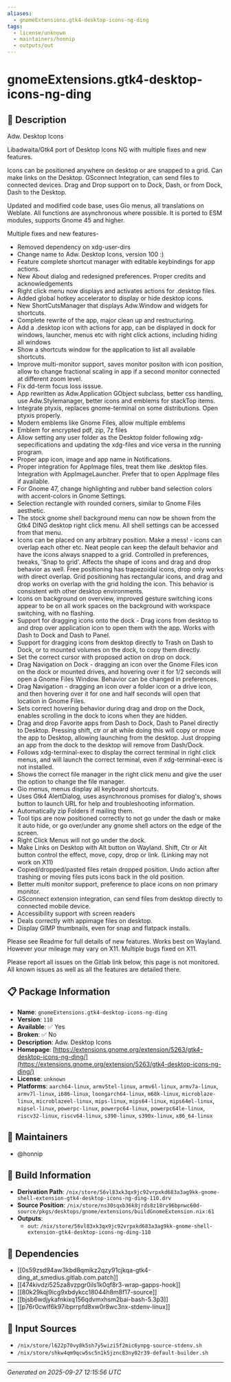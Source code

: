 ```yaml
---
aliases:
  - gnomeExtensions.gtk4-desktop-icons-ng-ding
tags:
  - license/unknown
  - maintainers/honnip
  - outputs/out
---
```


# gnomeExtensions.gtk4-desktop-icons-ng-ding

## 📝 Description

Adw. Desktop Icons

Libadwaita/Gtk4 port of Desktop Icons NG with multiple fixes and new features.

Icons can be positioned anywhere on desktop or are snapped to a grid. Can make links on the Desktop. GSconnect Integration, can send files to connected devices. Drag and Drop support on to Dock, Dash, or from Dock, Dash to the Desktop.

Updated and modified code base, uses Gio menus, all translations on Weblate. All functions are asynchronous where possible. It is ported to ESM modules, supports Gnome 45 and higher.

Multiple fixes and new features-
* Removed dependency on xdg-user-dirs
* Change name to Adw. Desktop Icons, version 100 :)
* Feature complete shortcut manager with editable keybindings for app actions.
* New About dialog and redesigned preferences. Proper credits and acknowledgements
* Right click menu now displays and activates actions for .desktop files.
* Added global hotkey accelerator to display or hide desktop icons.
* New ShortCutsManager that displays Adw.Window and widgets for shortcuts.
* Complete rewrite of the app, major clean up and restructuring.
* Add a .desktop icon with actions for app, can be displayed in dock for windows, launcher, menus etc with right click actions, including hiding all windows
* Show a shortcuts window for the application to list all available shortcuts.
* Improve multi-monitor support, saves monitor positon with icon position, allow to change fractional scaling in app if a second monitor connected at different zoom level.
* Fix dd-term focus loss isssue.
* App rewritten as Adw.Application GObject subclass, better css handling, use Adw.Stylemanager, better icons and emblems for stackTop items.
* Integrate ptyxis, replaces gnome-terminal on some distributions. Open ptyxis properly.
* Modern emblems like Gnome Files, allow multiple emblems
* Emblem for encrypted pdf, zip, 7z files
* Allow setting any user folder as the Desktop folder following xdg-sepecifications and updating the xdg-files and vice versa in the running program.
* Proper app icon, image and app name in Notifications.
* Proper integration for AppImage files, treat them like .desktop files. Integration with AppImageLauncher. Prefer that to open AppImage files if available.
* For Gnome 47, change highlighting and rubber band selection colors with accent-colors in Gnome Settings.
* Selection rectangle with rounded corners, similar to Gnome Files aesthetic.
* The stock gnome shell background menu can now be shown from the Gtk4 DING desktop right click menu. All shell settings can be accessed from that menu.
* Icons can be placed on any arbitrary position. Make a mess! - icons can overlap each other etc. Neat people can keep the default behavior and have the icons always snapped to a grid. Controlled in preferences, tweaks, 'Snap to grid'. Affects the shape of icons and drag and drop behavior as well. Free positioning has trapezoidal icons, drop only works with direct overlap. Grid positioning has rectangular icons, and drag and drop works on overlap with the grid holding the icon. This behavior is consistent with other desktop environments.
* Icons on background on overview, improved gesture switching icons appear to be on all work spaces on the background with workspace switching, with no flashing.
* Support for dragging icons onto the dock - Drag icons from desktop to and drop over application icon to open them with the app. Works with Dash to Dock and Dash to Panel.
* Support for dragging icons from desktop directly to Trash on Dash to Dock, or to mounted volumes on the dock, to copy them directly.
* Set the correct cursor with proposed action on drop on dock.
* Drag Navigation on Dock - dragging an icon over the Gnome Files icon on the dock or mounted drives, and hovering over it for 1/2 seconds will open a Gnome Files Window. Behavior can be changed in preferences.
* Drag Navigation - dragging an icon over a folder icon or a drive icon, and then hovering over it for one and half seconds will open that location in Gnome Files.
* Sets correct hovering behavior during drag and drop on the Dock, enables scrolling in the dock to icons when they are hidden.
* Drag and drop Favorite apps from Dash to Dock, Dash to Panel directly to Desktop. Pressing shift, ctr or alt while doing this will copy or move the app to Desktop, allowing launching from the desktop. Just dropping an app from the dock to the desktop will remove from Dash/Dock.
* Follows xdg-terminal-exec to display the correct terminal in right click menus, and will launch the correct terminal, even if xdg-terminal-exec is not installed.
* Shows the correct file manager in the right click menu and give the user the option to change the file manager.
* Gio menus, menus display all keyboard shortcuts.
* Uses Gtk4 AlertDialog, uses asynchronous promises for dialog's, shows button to launch URL for help and troubleshooting information.
* Automatically zip Folders if mailing them.
* Tool tips are now positioned correctly to not go under the dash or make it auto hide, or go over/under any gnome shell actors on the edge of the screen.
* Right Click Menus will not go under the dock.
* Make Links on Desktop with Alt button on Wayland. Shift, Ctr or Alt button control the effect, move, copy, drop or link. (Linking may not work on X11)
* Copied/dropped/pasted files retain dropped position. Undo action after trashing or moving files puts icons back in the old position.
* Better multi monitor support, preference to place icons on non primary monitor.
* GSconnect extension integration, can send files from desktop directly to connected mobile device.
* Accessibility support with screen readers
* Deals correctly with appimage files on desktop.
* Display GIMP thumbnails, even for snap and flatpack installs.

Please see Readme for full details of new features. Works best on Wayland. However your mileage may vary on X11. Multiple bugs fixed on X11.

Please report all issues on the Gitlab link below, this page is not monitored. All known issues as well as all the features are detailed there.

## 📋 Package Information

- **Name**: `gnomeExtensions.gtk4-desktop-icons-ng-ding`
- **Version**: `110`
- **Available**: ✅ Yes
- **Broken**: ✅ No
- **Description**: Adw. Desktop Icons
- **Homepage**: [https://extensions.gnome.org/extension/5263/gtk4-desktop-icons-ng-ding/](https://extensions.gnome.org/extension/5263/gtk4-desktop-icons-ng-ding/)
- **License**: `unknown`
- **Platforms**: `aarch64-linux`, `armv5tel-linux`, `armv6l-linux`, `armv7a-linux`, `armv7l-linux`, `i686-linux`, `loongarch64-linux`, `m68k-linux`, `microblaze-linux`, `microblazeel-linux`, `mips-linux`, `mips64-linux`, `mips64el-linux`, `mipsel-linux`, `powerpc-linux`, `powerpc64-linux`, `powerpc64le-linux`, `riscv32-linux`, `riscv64-linux`, `s390-linux`, `s390x-linux`, `x86_64-linux`
## 👥 Maintainers

- @honnip


## 🔧 Build Information

- **Derivation Path**: `/nix/store/56vl83xk3qx9jc92vrpxkd683a3ag9kk-gnome-shell-extension-gtk4-desktop-icons-ng-ding-110.drv`
- **Source Position**: `/nix/store/ns30sqxb36k8jrds8z18rv96bpnwc60d-source/pkgs/desktops/gnome/extensions/buildGnomeExtension.nix:61`
- **Outputs**:
  - `out`:  `/nix/store/56vl83xk3qx9jc92vrpxkd683a3ag9kk-gnome-shell-extension-gtk4-desktop-icons-ng-ding-110`

## 🔗 Dependencies

- [[0s59zsd94aw3kbd8qmikz2qzy91cjkqa-gtk4-ding_at_smedius.gitlab.com.patch]]
- [[474kivdzi525za8vzpgr0ils1k0qf8r3-wrap-gapps-hook]]
- [[80k29kqj9icg9xbdykcc18044h8m8f17-source]]
- [[bjsb6wdjykafnkixq156qdvmxhsm2bai-bash-5.3p3]]
- [[p76r0cwlf6k97ibprrpfd8xw0r8wc3nx-stdenv-linux]]

## 📁 Input Sources

- `/nix/store/l622p70vy8k5sh7y5wizi5f2mic6ynpg-source-stdenv.sh`
- `/nix/store/shkw4qm9qcw5sc5n1k5jznc83ny02r39-default-builder.sh`

---
*Generated on 2025-09-27 12:15:56 UTC*
